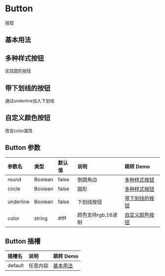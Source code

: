 
# Button
按钮

## 基本用法
<demo src="./demo-codes/demo.vue" desc="基本样式按钮"></demo>

## 多种样式按钮
实现圆形按钮
<demo src="./demo-codes/demo-round.vue" desc="通过传入参数改变按钮形状"></demo>

## 带下划线的按钮
通过underline加入下划线
<demo src="./demo-codes/demo-underline.vue" desc="通过underline加入下划线"></demo>

## 自定义颜色按钮
改变color属性
<demo src="./demo-codes/demo-color.vue" desc="改变color属性"></demo>

## Button 参数
| 参数名 | 类型 | 默认值 | 说明 | 跳转 Demo |
| :---- | :---- | :---- | :---- | :--------- |
|  round    | Boolean  |   false   |   倒圆角边   |     [多种样式按钮](#多种样式按钮)      |
|  circle    | Boolean  |   false   |   圆形   |     [多种样式按钮](#多种样式按钮)      |
|  underline    | Boolean  |   false   |   下划线按钮   |     [带下划线的按钮](#带下划线的按钮)      |
|  color    | string  |   #fff   |   颜色支持rgb,16进制   |     [自定义颜色按钮](#自定义颜色按钮)      |
## Button 插槽
| 插槽名 | 说明 | 跳转 Demo |
| :---- | :---- | :--------- |
|   default   |  任意内容  | [基本用法](#基本用法)   |





